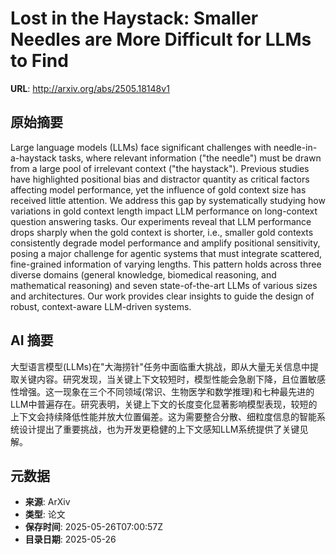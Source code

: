# Lost in the Haystack: Smaller Needles are More Difficult for LLMs to Find

**URL**: http://arxiv.org/abs/2505.18148v1

## 原始摘要

Large language models (LLMs) face significant challenges with
needle-in-a-haystack tasks, where relevant information ("the needle") must be
drawn from a large pool of irrelevant context ("the haystack"). Previous
studies have highlighted positional bias and distractor quantity as critical
factors affecting model performance, yet the influence of gold context size has
received little attention. We address this gap by systematically studying how
variations in gold context length impact LLM performance on long-context
question answering tasks. Our experiments reveal that LLM performance drops
sharply when the gold context is shorter, i.e., smaller gold contexts
consistently degrade model performance and amplify positional sensitivity,
posing a major challenge for agentic systems that must integrate scattered,
fine-grained information of varying lengths. This pattern holds across three
diverse domains (general knowledge, biomedical reasoning, and mathematical
reasoning) and seven state-of-the-art LLMs of various sizes and architectures.
Our work provides clear insights to guide the design of robust, context-aware
LLM-driven systems.


## AI 摘要

大型语言模型(LLMs)在"大海捞针"任务中面临重大挑战，即从大量无关信息中提取关键内容。研究发现，当关键上下文较短时，模型性能会急剧下降，且位置敏感性增强。这一现象在三个不同领域(常识、生物医学和数学推理)和七种最先进的LLM中普遍存在。研究表明，关键上下文的长度变化显著影响模型表现，较短的上下文会持续降低性能并放大位置偏差。这为需要整合分散、细粒度信息的智能系统设计提出了重要挑战，也为开发更稳健的上下文感知LLM系统提供了关键见解。

## 元数据

- **来源**: ArXiv
- **类型**: 论文
- **保存时间**: 2025-05-26T07:00:57Z
- **目录日期**: 2025-05-26
